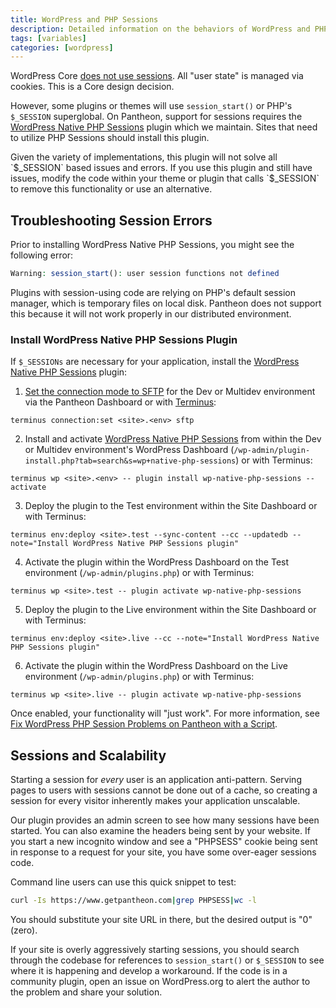 ```yaml
---
title: WordPress and PHP Sessions
description: Detailed information on the behaviors of WordPress and PHP sessions.
tags: [variables]
categories: [wordpress]
---
```

WordPress Core [does not use sessions](https://wordpress.org/support/topic/how-does-wordpress-handle-sessions-and-session-variables/?replies=7). All "user state" is managed via cookies. This is a Core design decision.

However, some plugins or themes will use `session_start()` or PHP's `$_SESSION` superglobal. On Pantheon, support for sessions requires the [WordPress Native PHP Sessions](https://wordpress.org/plugins/wp-native-php-sessions) plugin which we maintain. Sites that need to utilize PHP Sessions should install this plugin.

<Alert title="Warning" type="danger">
Given the variety of implementations, this plugin will not solve all `$_SESSION` based issues and errors. If you use this plugin and still have issues, modify the code within your theme or plugin that calls `$_SESSION` to remove this functionality or use an alternative.
</Alert>

## Troubleshooting Session Errors

Prior to installing WordPress Native PHP Sessions, you might see the following error:

```php
Warning: session_start(): user session functions not defined
```
Plugins with session-using code are relying on PHP's default session manager, which is temporary files on local disk. Pantheon does not support this because it will not work properly in our distributed environment.

### Install WordPress Native PHP Sessions Plugin
If `$_SESSIONs` are necessary for your application, install the [WordPress Native PHP Sessions](https://wordpress.org/plugins/wp-native-php-sessions) plugin:

1. [Set the connection mode to SFTP](/docs/sftp) for the Dev or Multidev environment via the Pantheon Dashboard or with [Terminus](/docs/terminus):

 ```nohighlight
 terminus connection:set <site>.<env> sftp
 ```

2. Install and activate  [WordPress Native PHP Sessions](https://wordpress.org/plugins/wp-native-php-sessions) from within the Dev or Multidev environment's WordPress Dashboard (`/wp-admin/plugin-install.php?tab=search&s=wp+native-php-sessions`) or with Terminus:

 ```nohighlight
 terminus wp <site>.<env> -- plugin install wp-native-php-sessions --activate
 ```

3. Deploy the plugin to the Test environment within the Site Dashboard or with Terminus:

 ```nohighlight
 terminus env:deploy <site>.test --sync-content --cc --updatedb --note="Install WordPress Native PHP Sessions plugin"
 ```

4. Activate the plugin within the WordPress Dashboard on the Test environment (`/wp-admin/plugins.php`) or with Terminus:

 ```nohighlight
 terminus wp <site>.test -- plugin activate wp-native-php-sessions
 ```

5. Deploy the plugin to the Live environment within the Site Dashboard or with Terminus:

 ```nohighlight
 terminus env:deploy <site>.live --cc --note="Install WordPress Native PHP Sessions plugin"
 ```

6. Activate the plugin within the WordPress Dashboard on the Live environment (`/wp-admin/plugins.php`) or with Terminus:

 ```nohighlight
 terminus wp <site>.live -- plugin activate wp-native-php-sessions
 ```

Once enabled, your functionality will "just work". For more information, see [Fix WordPress PHP Session Problems on Pantheon with a Script](https://pantheon.io/blog/fix-wordpress-php-session-problems-pantheon-script).

## Sessions and Scalability

Starting a session for _every_ user is an application anti-pattern. Serving pages to users with sessions cannot be done out of a cache, so creating a session for every visitor inherently makes your application unscalable.

Our plugin provides an admin screen to see how many sessions have been started. You can also examine the headers being sent by your website. If you start a new incognito window and see a "PHPSESS" cookie being sent in response to a request for your site, you have some over-eager sessions code.

Command line users can use this quick snippet to test:
```bash
curl -Is https://www.getpantheon.com|grep PHPSESS|wc -l
```

You should substitute your site URL in there, but the desired output is "0" (zero).

If your site is overly aggressively starting sessions, you should search through the codebase for references to `session_start()` or `$_SESSION` to see where it is happening and develop a workaround. If the code is in a community plugin, open an issue on WordPress.org to alert the author to the problem and share your solution.

